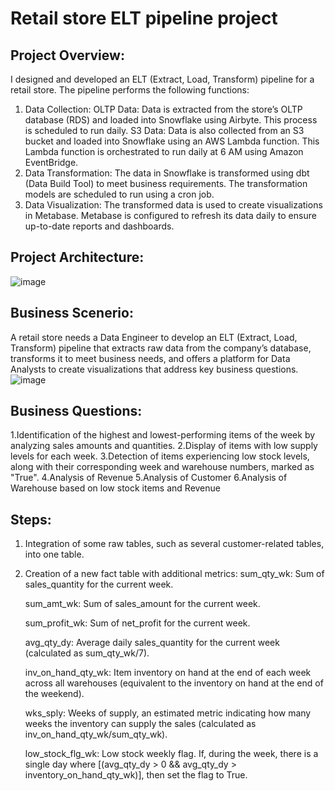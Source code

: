 # Retail store ELT pipeline project
## Project Overview: 
I designed and developed an ELT (Extract, Load, Transform) pipeline for a retail store. The pipeline performs the following functions:
1. Data Collection:
OLTP Data: Data is extracted from the store’s OLTP database (RDS) and loaded into Snowflake using Airbyte. This process is scheduled to run daily.
S3 Data: Data is also collected from an S3 bucket and loaded into Snowflake using an AWS Lambda function. This Lambda function is orchestrated to run daily at 6 AM using Amazon EventBridge.
2. Data Transformation:
The data in Snowflake is transformed using dbt (Data Build Tool) to meet business requirements. The transformation models are scheduled to run using a cron job.
3. Data Visualization:
The transformed data is used to create visualizations in Metabase. Metabase is configured to refresh its data daily to ensure up-to-date reports and dashboards.

## Project Architecture:
![image](https://github.com/user-attachments/assets/271dd6cd-42d9-4607-ae0d-553862a0d50c)

## Business Scenerio:
A retail store needs a Data Engineer to develop an ELT (Extract, Load, Transform) pipeline that extracts raw data from the company’s database, transforms it to meet business needs, and offers a platform for Data Analysts to create visualizations that address key business questions.
![image](https://github.com/user-attachments/assets/7133e9d8-a812-4ba5-b063-386e92e2d0ea)

## Business Questions:

1.Identification of the highest and lowest-performing items of the week by analyzing sales amounts and quantities.
2.Display of items with low supply levels for each week.
3.Detection of items experiencing low stock levels, along with their corresponding week and warehouse numbers, marked as "True".
4.Analysis of Revenue 
5.Analysis of Customer 
6.Analysis of Warehouse based on low stock items and Revenue



## Steps:
1. Integration of some raw tables, such as several customer-related tables, into one table.
2. Creation of a new fact table with additional metrics:
    sum_qty_wk: Sum of sales_quantity for the current week.
  
    sum_amt_wk: Sum of sales_amount for the current week.
    
    sum_profit_wk: Sum of net_profit for the current week.
    
    avg_qty_dy: Average daily sales_quantity for the current week (calculated as sum_qty_wk/7).
    
    inv_on_hand_qty_wk: Item inventory on hand at the end of each week across all warehouses (equivalent to the inventory on hand at the end of the weekend).
    
    wks_sply: Weeks of supply, an estimated metric indicating how many weeks the inventory can supply the sales (calculated as inv_on_hand_qty_wk/sum_qty_wk).
    
    low_stock_flg_wk: Low stock weekly flag. If, during the week, there is a single day where [(avg_qty_dy > 0 && avg_qty_dy > inventory_on_hand_qty_wk)], then set the flag to True.
